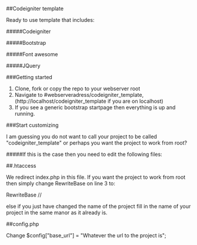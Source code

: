 ##Codeigniter template

Ready to use template that includes:

#####Codeigniter

#####Bootstrap

#####Font awesome

#####JQuery


###Getting started

1. Clone, fork or copy the repo to your webserver root
2. Navigate to #webserveradress/codeigniter_template, (http://localhost/codeigniter_template if you are on localhost)
3. If you see a generic bootstrap startpage then everything is up and running. 


###Start customizing

I am guessing you do not want to call your project to be called "codeigniter_template" or perhaps you want the project to work from root?

#####If this is the case then you need to edit the following files:

##.htaccess

  We redirect index.php in this file. If you want the project to work from root then simply change RewriteBase on line 3
  to: 
  
  RewriteBase //  
  
  else if you just have changed the name of the project fill in the name of your project in the same manor as it already is.
  
##config.php

  Change $config["base_url"] = "Whatever the url to the project is";




